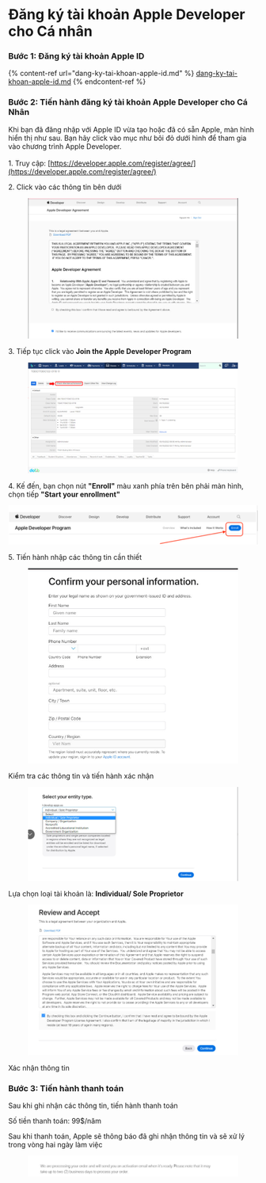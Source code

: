 # Đăng ký tài khoản Apple Developer cho Cá nhân

### Bước 1: Đăng ký tài khoản Apple ID

{% content-ref url="dang-ky-tai-khoan-apple-id.md" %}
[dang-ky-tai-khoan-apple-id.md](dang-ky-tai-khoan-apple-id.md)
{% endcontent-ref %}

### Bước 2: Tiến hành đăng ký tài khoản Apple Developer cho Cá Nhân

Khi bạn đã đăng nhập với Apple ID vừa tạo hoặc đã có sẵn Apple, màn hình hiển thị như sau. Bạn hãy click vào mục như bôi đỏ dưới hình để tham gia vào chương trình Apple Developer.\
\
1\. Truy cập: [https://developer.apple.com/register/agree/](https://developer.apple.com/register/agree/)

2\. Click vào các thông tin bên dưới

<figure><img src="../.gitbook/assets/image (19) (3) (1).png" alt=""><figcaption></figcaption></figure>

3\. Tiếp tục click vào **Join the Apple Developer Program**

<figure><img src="../.gitbook/assets/image (2) (5) (1).png" alt=""><figcaption></figcaption></figure>

4\. Kế đến, bạn chọn nút **"Enroll"** màu xanh phía trên bên phải màn hình, chọn tiếp **"Start your enrollment"**

****![](<../.gitbook/assets/image (40) (2).png>)****

5\. Tiến hành nhập các thông tin cần thiết

<figure><img src="../.gitbook/assets/image (46) (2).png" alt=""><figcaption></figcaption></figure>

Kiểm tra các thông tin và tiến hành xác nhận

<figure><img src="../.gitbook/assets/image (3) (2) (2).png" alt=""><figcaption></figcaption></figure>

Lựa chọn loại tài khoản là: **Individual/ Sole Proprietor**

<figure><img src="../.gitbook/assets/image (42) (2).png" alt=""><figcaption></figcaption></figure>

Xác nhận thông tin

### Bước 3: Tiến hành thanh toán

Sau khi ghi nhận các thông tin, tiến hành thanh toán

Số tiền thanh toán: 99$/năm

Sau khi thanh toán, Apple sẽ thông báo đã ghi nhận thông tin và sẽ xử lý trong vòng hai ngày làm việc

<figure><img src="../.gitbook/assets/image (4) (6) (1).png" alt=""><figcaption></figcaption></figure>

